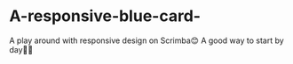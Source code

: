 # A-responsive-blue-card-
A play around with responsive design on Scrimba😊 A good way to start by day💃🏽
